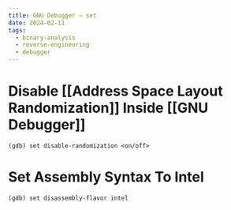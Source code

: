 ```yaml
---
title: GNU Debugger — set
date: 2024-02-11
tags:
  - binary-analysis
  - reverse-engineering
  - debugger
---
```


# Disable [[Address Space Layout Randomization]] Inside [[GNU Debugger]]

```
(gdb) set disable-randomization <on/off>
```

# Set Assembly Syntax To Intel

```
(gdb) set disassembly-flavor intel
```